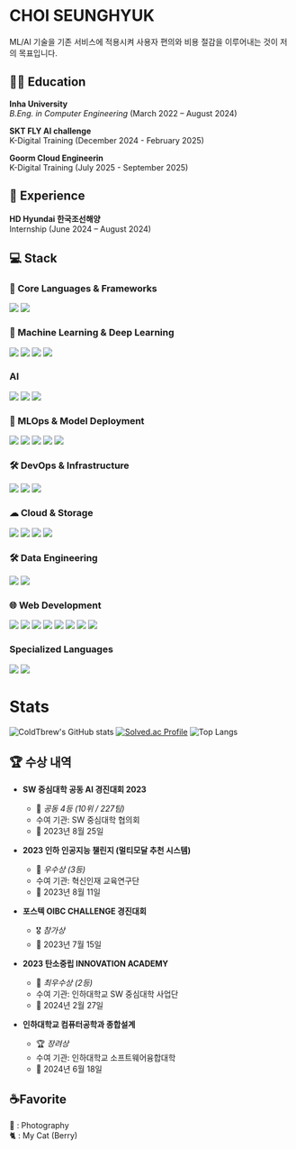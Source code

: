 <!--
**ColdTbrew/ColdTbrew** is a ✨ _special_ ✨ repository because its `README.md` (this file) appears on your GitHub profile.

Here are some ideas to get you started:

- 🔭 I’m currently working on ...
- 🌱 I’m currently learning ...
- 👯 I’m looking to collaborate on ...
- 🤔 I’m looking for help with ...
- 💬 Ask me about ...
- 📫 How to reach me: ...
- 😄 Pronouns: ...
- ⚡ Fun fact: ...
-->
# CHOI SEUNGHYUK

<side>
ML/AI 기술을 기존 서비스에 적용시켜 사용자 편의와 비용 절감을 이루어내는 것이 저의 목표입니다.
</side>


## 👨‍🎓 Education
**Inha University**  
*B.Eng. in Computer Engineering* (March 2022 – August 2024) 

**SKT FLY AI challenge**   
K-Digital Training (December 2024 - February 2025)

**Goorm Cloud Engineerin**  
K-Digital Training (July 2025 - September 2025)

## 💼 Experience
**HD Hyundai 한국조선해양**  
Internship (June 2024 – August 2024)  

## 💻 Stack

### 🚀 Core Languages & Frameworks
<div>
<img src="https://img.shields.io/badge/Python-3776AB?style=flat-square&logo=python&logoColor=white">
<img src="https://img.shields.io/badge/C++-00599C?style=flat-square&logo=c%2B%2B&logoColor=white">
</div>

### 🧠 Machine Learning & Deep Learning
<div>
<img src="https://img.shields.io/badge/PyTorch-%23EE4C2C.svg?style=flat-square&logo=PyTorch&logoColor=white">
<img src="https://img.shields.io/badge/Keras-%23D00000.svg?style=flat-square&logo=Keras&logoColor=white">
<img src="https://img.shields.io/badge/TensorFlow-%23FF6F00.svg?style=flat-square&logo=TensorFlow&logoColor=white">
<img src="https://img.shields.io/badge/scikit--learn-%23F7931E.svg?&style=flat-square&logo=scikit-learn&logoColor=white" />
</div>

### AI
<div>
  <img src="https://img.shields.io/badge/Ollama-fff?logo=ollama&logoColor=000">
  <img src="https://img.shields.io/badge/Hugging%20Face-FFD21E?logo=huggingface&logoColor=000">
  <img src="https://img.shields.io/badge/Google%20Gemini-886FBF?logo=googlegemini&logoColor=fff">
</div>

### 🔧 MLOps & Model Deployment
<div>
<img src="https://img.shields.io/badge/MLflow-%230077C8.svg?&style=flat-square&logo=mlflow&logoColor=white" />
<img src="https://img.shields.io/badge/DVC-%230C4A6E.svg?&style=flat-square&logo=dataversioncontrol&logoColor=white" />
<img src="https://img.shields.io/badge/Dagshub-%23008DE4.svg?&style=flat-square&logo=dagshub&logoColor=white" />
<img src="https://img.shields.io/badge/Apache%20Airflow-%23F7931E.svg?&style=flat-square&logo=apacheairflow&logoColor=white" />
<img src="https://img.shields.io/badge/FastAPI-%23009688.svg?&style=flat-square&logo=fastapi&logoColor=white" />
</div>

### 🛠 DevOps & Infrastructure
<div>
<img src="https://img.shields.io/badge/Docker-%230081CB.svg?&style=flat-square&logo=docker&logoColor=white" />
<img src="https://img.shields.io/badge/GitHub%20Actions-%232088FF.svg?&style=flat-square&logo=githubactions&logoColor=white" />
<img src="https://img.shields.io/badge/Linux-FCC624?style=flat-square&logo=linux&logoColor=black">
</div>

### ☁ Cloud & Storage
<div>
<img src="https://img.shields.io/badge/AWS-%23FF9900.svg?&style=flat-square&logo=amazonaws&logoColor=white" />
<img src="https://img.shields.io/badge/AWS%20EC2-%23FF9900.svg?&style=flat-square&logo=amazonec2&logoColor=white" />
<img src="https://img.shields.io/badge/AWS%20S3-%23FF9900.svg?&style=flat-square&logo=amazons3&logoColor=white" />
<img src="https://img.shields.io/badge/Azure-%230072C6.svg?&style=flat-square&logo=microsoftazure&logoColor=white" />
</div>

### 🛠 Data Engineering
<div>
<img src="https://img.shields.io/badge/Apache%20Kafka-%23023131.svg?&style=flat-square&logo=apachekafka&logoColor=white" />
<img src="https://img.shields.io/badge/Apache%20Spark-%23E25A1C.svg?&style=flat-square&logo=apachespark&logoColor=white" />
</div>

### 🌐 Web Development
<div>
<img src="https://img.shields.io/badge/HTML5-E34F26?style=flat-square&logo=html5&logoColor=white">
<img src="https://img.shields.io/badge/CSS-1572B6?style=flat-square&logo=css3&logoColor=white">
<img src="https://img.shields.io/badge/MySQL-4479A1?style=flat-square&logo=mysql&logoColor=white">
<img src="https://img.shields.io/badge/Swagger-85EA2D?logo=insomnia&logoColor=000">
<img src="https://img.shields.io/badge/GitHub_Actions-2088FF?logo=github-actions&logoColor=white">
<img src="https://img.shields.io/badge/Spring%20Boot-6DB33F?logo=springboot&logoColor=fff">
<img src="https://img.shields.io/badge/MongoDB-%234ea94b.svg?logo=mongodb&logoColor=white">
<img src="https://img.shields.io/badge/Postgres-%23316192.svg?logo=postgresql&logoColor=white">
</div>

### Specialized Languages
<div>
<img src="https://img.shields.io/badge/c++-00599C?style=flat-square&logo=c%2B%2B&logoColor=white">
<img src="https://img.shields.io/badge/python-3776AB?style=flat-square&logo=python&logoColor=white">
</div>

# Stats
![ColdTbrew's GitHub stats](https://github-readme-stats.vercel.app/api?username=ColdTbrew&show_icons=true&theme=onedark) 
[![Solved.ac Profile](http://mazassumnida.wtf/api/generate_badge?boj=shchoi8687)](https://solved.ac/shchoi8687)
![Top Langs](https://github-readme-stats.vercel.app/api/top-langs/?username=ColdTbrew&layout=compact&theme=onedark)

## 🏆 수상 내역

- **SW 중심대학 공동 AI 경진대회 2023**  
  - 🏅 *공동 4등 (10위 / 227팀)*  
  - 수여 기관: SW 중심대학 협의회  
  - 📅 2023년 8월 25일  

- **2023 인하 인공지능 챌린지 (멀티모달 추천 시스템)**  
  - 🥈 *우수상 (3등)*  
  - 수여 기관: 혁신인재 교육연구단  
  - 📅 2023년 8월 11일  

- **포스텍 OIBC CHALLENGE 경진대회**  
  - 🎖 *참가상*  
  - 📅 2023년 7월 15일  

- **2023 탄소중립 INNOVATION ACADEMY**  
  - 🥈 *최우수상 (2등)*  
  - 수여 기관: 인하대학교 SW 중심대학 사업단  
  - 📅 2024년 2월 27일  

- **인하대학교 컴퓨터공학과 종합설계**  
  - 🏆 *장려상*  
  - 수여 기관: 인하대학교 소프트웨어융합대학  
  - 📅 2024년 6월 18일  

## ☕️Favorite 
📸 : Photography  
🐈 : My Cat (Berry)  
